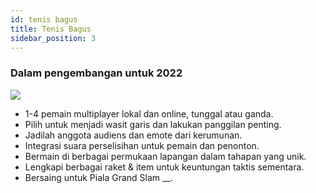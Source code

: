 ```yaml
---
id: tenis bagus
title: Tenis Bagus
sidebar_position: 3
---
```


### Dalam pengembangan untuk 2022

![](/img/NiftyTennis.jpeg)

- 1-4 pemain multiplayer lokal dan online, tunggal atau ganda.
- Pilih untuk menjadi wasit garis dan lakukan panggilan penting.
- Jadilah anggota audiens dan emote dari kerumunan.
- Integrasi suara perselisihan untuk pemain dan penonton.
- Bermain di berbagai permukaan lapangan dalam tahapan yang unik.
- Lengkapi berbagai raket & item untuk keuntungan taktis sementara.
- Bersaing untuk Piala Grand Slam __.
